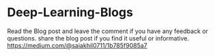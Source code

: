 # Deep-Learning-Blogs
Read the Blog post and leave the comment if you have any feedback or questions.
share the blog post if you find it useful or informative.
https://medium.com/@saiakhil0711/1b785f9085a7
